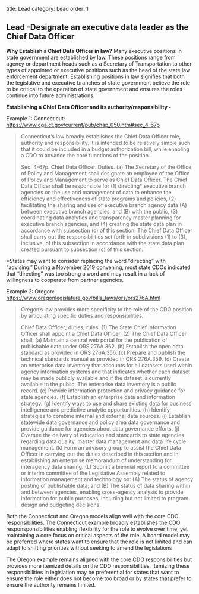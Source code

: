 title: Lead
category: Lead
order: 1

## Lead -Designate an executive data leader as the Chief Data Officer


 
**Why Establish a Chief Data Officer in law?**
Many executive positions in state government are established by law. These positions range from agency or department heads such as a Secretary of Transportation to other types of appointed or executive positions such as the head of the state law enforcement department. Establishing positions in law signifies that both the legislative and executive branches of state government believe the role to be critical to the operation of state government and ensures the roles continue into future administrations.
 
**Establishing a Chief Data Officer and its authority/responsibility -**
 
Example 1: Connecticut:  https://www.cga.ct.gov/current/pub/chap_050.htm#sec_4-67p

>Connecticut’s law broadly establishes the Chief Data Officer role, authority and responsibility. It is intended to be relatively simple such that it could be included in a budget authorization bill, while enabling a CDO to advance the core functions of the position.
> 
>Sec. 4-67p. Chief Data Officer. Duties. 
(a) The Secretary of the Office of Policy and Management shall designate an employee of the Office of Policy and Management to serve as Chief Data Officer. The Chief Data Officer shall be responsible for (1) directing* executive branch agencies on the use and management of data to enhance the efficiency and effectiveness of state programs and policies, (2) facilitating the sharing and use of executive branch agency data (A) between executive branch agencies, and (B) with the public, (3) coordinating data analytics and transparency master planning for executive branch agencies, and (4) creating the state data plan in accordance with subsection (c) of this section. The Chief Data Officer shall carry out the responsibilities set forth in subdivisions (1) to (3), inclusive, of this subsection in accordance with the state data plan created pursuant to subsection (c) of this section.
> 
*States may want to consider replacing the word “directing” with “advising.”  During a November 2019 convening, most state CDOs indicated that “directing” was too strong a word and may result in a lack of willingness to cooperate from partner agencies.
 
Example 2: Oregon: https://www.oregonlegislature.gov/bills_laws/ors/ors276A.html

>Oregon’s law provides more specificity to the role of the CDO position by articulating specific duties and responsibilities. 
>
>Chief Data Officer; duties; rules. (1) The State Chief Information Officer shall appoint a Chief Data Officer.
(2) The Chief Data Officer shall:
(a) Maintain a central web portal for the publication of publishable data under ORS 276A.362.
(b) Establish the open data standard as provided in ORS 276A.356.
(c) Prepare and publish the technical standards manual as provided in ORS 276A.359.
(d) Create an enterprise data inventory that accounts for all datasets used within agency information systems and that indicates whether each dataset may be made publicly available and if the dataset is currently available to the public. The enterprise data inventory is a public record.
      (e) Provide information protection and privacy guidance for state agencies.
      (f) Establish an enterprise data and information strategy.
(g) Identify ways to use and share existing data for business intelligence and predictive analytic opportunities.
(h) Identify strategies to combine internal and external data sources.
(i) Establish statewide data governance and policy area data governance and provide guidance for agencies about data governance efforts.
(j) Oversee the delivery of education and standards to state agencies regarding data quality, master data management and data life cycle management.
(k) Form an advisory group to assist the Chief Data Officer in carrying out the duties described in this section and in establishing an enterprise memorandum of understanding for interagency data sharing.
(L) Submit a biennial report to a committee or interim committee of the Legislative Assembly related to information management and technology on:
(A) The status of agency posting of publishable data; and
(B) The status of data sharing within and between agencies, enabling cross-agency analysis to provide information for public purposes, including but not limited to program design and budgeting decisions.


Both the Connecticut and Oregon models align well with the core CDO responsibilities. The Connecticut example broadly establishes the CDO responsponsibilities enabling flexibility for the role to evolve over time, yet maintaining a core focus on critical aspects of the role. A board model may be preferred where states want to ensure that the role is not limited and can adapt to shifting priorities without seeking to amend the legislations

The Oregon example remains aligned with the core CDO responsibilities but provides more itemized details on the CDO responsibilities. Itemizing these responsibilities in legislation may be preferential for states that want to ensure the role either does not become too broad or by states that prefer to ensure the authority remains limited.
